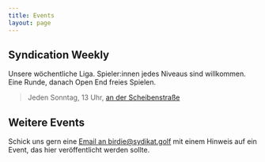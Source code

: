 ```yaml
---
title: Events
layout: page
---
```


## Syndication Weekly

Unsere wöchentliche Liga. Spieler:innen jedes Niveaus sind willkommen. Eine Runde, danach Open End freies Spielen.

> Jeden Sonntag, 13 Uhr, [an der Scheibenstraße](https://goo.gl/maps/yqyVDEoEs8Qd5LD56)

## Weitere Events

Schick uns gern eine [Email an birdie@sydikat.golf](mailto:birdie@syndikat.golf) mit einem Hinweis auf ein Event, das hier veröffentlicht werden sollte.